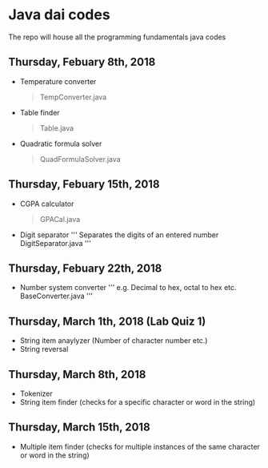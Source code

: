 # Java dai codes
The repo will house all the programming fundamentals java codes
## Thursday, Febuary 8th, 2018
- Temperature converter
  > TempConverter.java 
- Table finder
  > Table.java
- Quadratic formula solver
  > QuadFormulaSolver.java
## Thursday, Febuary 15th, 2018
- CGPA calculator
  > GPACal.java
- Digit separator
  '''
  Separates the digits of an entered number
  DigitSeparator.java
  '''
## Thursday, Febuary 22th, 2018
- Number system converter
  '''
  e.g. Decimal to hex, octal to hex etc.
  BaseConverter.java
  '''
## Thursday, March 1th, 2018 (Lab Quiz 1)
- String item anaylyzer (Number of character number etc.)
- String reversal
## Thursday, March 8th, 2018
- Tokenizer
- String item finder (checks for a specific character or word in the string)
## Thursday, March 15th, 2018
- Multiple item finder (checks for multiple instances of the same character or word in the string)
